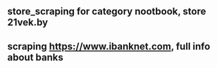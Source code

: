 ## store_scraping for category nootbook, store 21vek.by 

## scraping https://www.ibanknet.com, full info about banks
